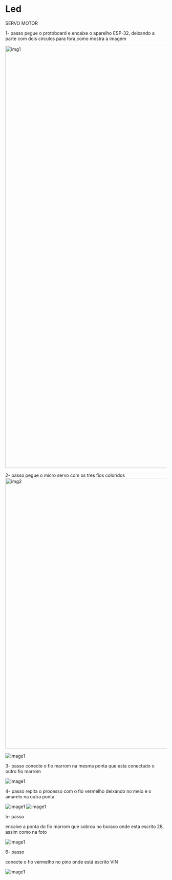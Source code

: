 # Led

SERVO MOTOR

1- passo 
pegue o protoboard e encaixe o aparelho ESP-32, deixando a parte com dois circulos para fora,como mostra a imagem

<img width="1111" height="1315" alt="img1" src="https://github.com/user-attachments/assets/0edf9227-b933-4683-887f-a040a2554517" />


2- passo 
pegue o micro servo  com os tres fios coloridos
<img width="1405" height="843" alt="img2" src="https://github.com/user-attachments/assets/528ff005-0246-452d-9ee9-8da060768278" />


![image1](/img/img3.HEIC)

3- passo
conecte o fio marrom na mesma ponta que esta conectado o outro fio marrom

![image1](/img/img4.HEIC)

4- passo 
repita o processo com o fio vermelho deixando no meio e o amarelo na outra ponta

![image1](/img/img5.HEIC)
![image1](/img/img6.HEIC)

5- passo

encaixe a ponta do fio marrom que sobrou no buraco onde esta escrito 28, assim como na foto 

![image1](/img/img7.HEIC)

6- passo

conecte o fio vermelho no pino onde está escrito VIN

![image1](/img/img8.HEIC)




